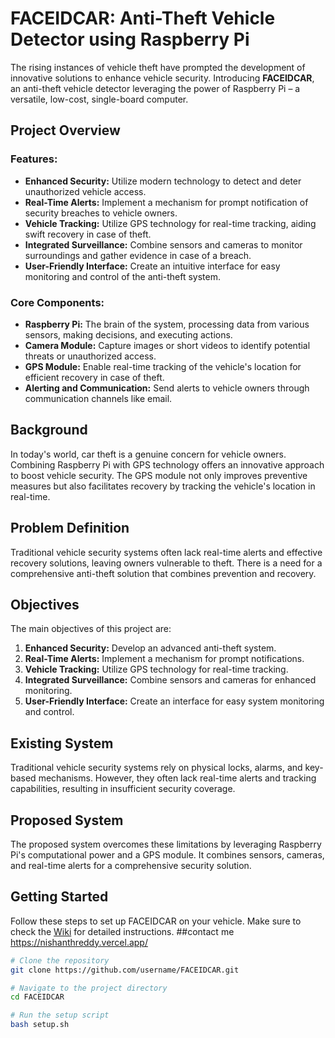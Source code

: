 # FACEIDCAR: Anti-Theft Vehicle Detector using Raspberry Pi

The rising instances of vehicle theft have prompted the development of innovative solutions to enhance vehicle security. Introducing **FACEIDCAR**, an anti-theft vehicle detector leveraging the power of Raspberry Pi – a versatile, low-cost, single-board computer.

## Project Overview

### Features:
- **Enhanced Security:** Utilize modern technology to detect and deter unauthorized vehicle access.
- **Real-Time Alerts:** Implement a mechanism for prompt notification of security breaches to vehicle owners.
- **Vehicle Tracking:** Utilize GPS technology for real-time tracking, aiding swift recovery in case of theft.
- **Integrated Surveillance:** Combine sensors and cameras to monitor surroundings and gather evidence in case of a breach.
- **User-Friendly Interface:** Create an intuitive interface for easy monitoring and control of the anti-theft system.

### Core Components:
- **Raspberry Pi:** The brain of the system, processing data from various sensors, making decisions, and executing actions.
- **Camera Module:** Capture images or short videos to identify potential threats or unauthorized access.
- **GPS Module:** Enable real-time tracking of the vehicle's location for efficient recovery in case of theft.
- **Alerting and Communication:** Send alerts to vehicle owners through communication channels like email.

## Background

In today's world, car theft is a genuine concern for vehicle owners. Combining Raspberry Pi with GPS technology offers an innovative approach to boost vehicle security. The GPS module not only improves preventive measures but also facilitates recovery by tracking the vehicle's location in real-time.

## Problem Definition

Traditional vehicle security systems often lack real-time alerts and effective recovery solutions, leaving owners vulnerable to theft. There is a need for a comprehensive anti-theft solution that combines prevention and recovery.

## Objectives

The main objectives of this project are:
1. **Enhanced Security:** Develop an advanced anti-theft system.
2. **Real-Time Alerts:** Implement a mechanism for prompt notifications.
3. **Vehicle Tracking:** Utilize GPS technology for real-time tracking.
4. **Integrated Surveillance:** Combine sensors and cameras for enhanced monitoring.
5. **User-Friendly Interface:** Create an interface for easy system monitoring and control.

## Existing System

Traditional vehicle security systems rely on physical locks, alarms, and key-based mechanisms. However, they often lack real-time alerts and tracking capabilities, resulting in insufficient security coverage.

## Proposed System

The proposed system overcomes these limitations by leveraging Raspberry Pi's computational power and a GPS module. It combines sensors, cameras, and real-time alerts for a comprehensive security solution.

## Getting Started

Follow these steps to set up FACEIDCAR on your vehicle. Make sure to check the [Wiki](wiki-link) for detailed instructions.
##contact me https://nishanthreddy.vercel.app/

```bash
# Clone the repository
git clone https://github.com/username/FACEIDCAR.git

# Navigate to the project directory
cd FACEIDCAR

# Run the setup script
bash setup.sh
